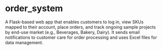 # order_system
A Flask-based web app that enables customers to log in, view SKUs mapped to their account, place orders, and track ongoing sample projects by end-use market (e.g., Beverages, Bakery, Dairy). It sends email notifications to customer care for order processing and uses Excel files for data management.
